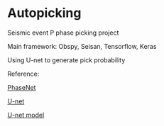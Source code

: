 # Autopicking

Seismic event P phase picking project

Main framework: Obspy, Seisan, Tensorflow, Keras   

Using U-net to generate pick probability

Reference:

 [PhaseNet](https://arxiv.org/abs/1803.03211)
 
 [U-net](https://lmb.informatik.uni-freiburg.de/people/ronneber/u-net/)
 
 [U-net model](https://github.com/zhixuhao/unet)